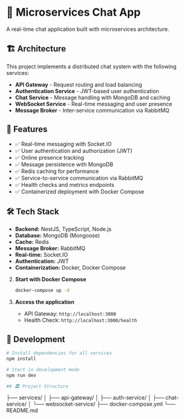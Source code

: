 # 💬 Microservices Chat App

A real-time chat application built with microservices architecture.

## 🏗️ Architecture

This project implements a distributed chat system with the following services:

- **API Gateway** - Request routing and load balancing
- **Authentication Service** - JWT-based user authentication
- **Chat Service** - Message handling with MongoDB and caching
- **WebSocket Service** - Real-time messaging and user presence
- **Message Broker** - Inter-service communication via RabbitMQ

## 🚀 Features

- ✅ Real-time messaging with Socket.IO
- ✅ User authentication and authorization (JWT)
- ✅ Online presence tracking
- ✅ Message persistence with MongoDB
- ✅ Redis caching for performance
- ✅ Service-to-service communication via RabbitMQ
- ✅ Health checks and metrics endpoints
- ✅ Containerized deployment with Docker Compose

## 🛠️ Tech Stack

- **Backend:** NestJS, TypeScript, Node.js
- **Database:** MongoDB (Mongoose)
- **Cache:** Redis
- **Message Broker:** RabbitMQ
- **Real-time:** Socket.IO
- **Authentication:** JWT
- **Containerization:** Docker, Docker Compose

2. **Start with Docker Compose**
   ```bash
   docker-compose up -d
   ```

3. **Access the application**
   - API Gateway: `http://localhost:3000`
   - Health Check: `http://localhost:3000/health`

## 🔧 Development

```bash
# Install dependencies for all services
npm install

# Start in development mode
npm run dev

## 🏛️ Project Structure

```
├── services/
│   ├── api-gateway/
│   ├── auth-service/
│   ├── chat-service/
│   └── websocket-service/
├── docker-compose.yml
└── README.md
```
